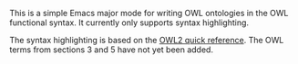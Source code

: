 This is a simple Emacs major mode for writing OWL ontologies in the OWL functional syntax. It currently only supports syntax highlighting.

The syntax highlighting is based on the [OWL2 quick reference](http://www.w3.org/TR/owl2-quick-reference/). The OWL terms from sections 3 and 5 have not yet been added.
